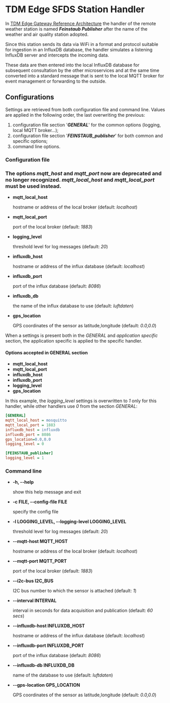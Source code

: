 # TDM Edge SFDS Station Handler
In [TDM Edge Gateway Reference Architecture](http://www.tdm-project.it/en/) the handler of the remote weather station is named ***Feinstaub Publisher*** after the name of the weather and air quality station adopted. 

Since this station sends its data via WiFi in a format and protocol suitable for ingestion in an InfluxDB database, the handler simulates a listening InfluxDB server and intercepts the incoming data. 

These data are then entered into the local InfluxDB database for subsequent consultation by the other microservices and at the same time converted into a standard message that is sent to the local MQTT broker for event management or forwarding to the outside.

## Configurations
Settings are retrieved from both configuration file and command line.
Values are applied in the following order, the last overwriting the previous:

1. configuration file section '***GENERAL***' for the common options (logging, local MQTT broker...);
2. configuration file section '***FEINSTAUB\_publisher***' for both common and specific options;
3. command line options.

### Configuration file

###  The options *mqtt\_host* and *mqtt\_port* now are deprecated and no longer recognized. *mqtt\_local\_host* and *mqtt\_local\_port* must be used instead.

* **mqtt\_local\_host**

	hostname or address of the local broker (default: *localhost*) 

* **mqtt\_local\_port**

	port of the local broker (default: *1883*)

* **logging\_level**

   threshold level for log messages (default: *20*)
* **influxdb\_host**

   hostname or address of the influx database (default: *localhost*)
* **influxdb\_port**

   port of the influx database (default: *8086*)
* **influxdb\_db**

   the name of the influx database to use (default: *luftdaten*)
* **gps\_location**

   GPS coordinates of the sensor as latitude,longitude (default: *0.0,0.0*)

When a settings is present both in the *GENERAL* and *application specific*  section, the application specific is applied to the specific handler.

#### Options accepted in GENERAL section
* **mqtt\_local\_host**
* **mqtt\_local\_port**
* **influxdb\_host**
* **influxdb\_port**
* **logging\_level**
* **gps\_location**

In this example, the *logging\_level* settings is overwritten to *1* only for this handler, while other handlers use *0* from the section *GENERAL*:

```ini
[GENERAL]
mqtt_local_host = mosquitto
mqtt_local_port = 1883
influxdb_host = influxdb
influxdb_port = 8086
gps_location=0.0,0.0
logging_level = 0

[FEINSTAUB_publisher]
logging_level = 1
```

### Command line
*  **-h, --help**

   show this help message and exit
*  **-c FILE, --config-file FILE**

   specify the config file
*  **-l LOGGING\_LEVEL, --logging-level LOGGING\_LEVEL**

   threshold level for log messages (default: *20*)
*  **--mqtt-host MQTT\_HOST**

   hostname or address of the local broker (default: *localhost*)
*  **--mqtt-port MQTT\_PORT**

   port of the local broker (default: *1883*)
*  **--i2c-bus I2C\_BUS**

   I2C bus number to which the sensor is attached (default: *1*)
*  **--interval INTERVAL**

   interval in seconds for data acquisition and publication (default: *60 secs*)
*  **--influxdb-host INFLUXDB\_HOST**

   hostname or address of the influx database (default: *localhost*)
*  **--influxdb-port INFLUXDB\_PORT**

   port of the influx database (default: *8086*)
*  **--influxdb-db INFLUXDB\_DB**

   name of the database to use (default: *luftdaten*)
*  **--gps-location GPS\_LOCATION**

   GPS coordinates of the sensor as latitude,longitude (default: *0.0,0.0*)
